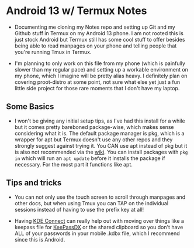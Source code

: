 Android 13 w/ Termux Notes
==========================

* Documenting me cloning my Notes repo and setting up Git and my Github stuff in Termux on my Android 13 phone. I am not rooted this is just stock Android but Termux still has some cool stuff to offer besides being able to read manpages on your phone and telling people that you're running Tmux in Termux.

* I'm planning to only work on this file from my phone (which is painfully slower than my regular pace) and setting up a workable environment on my phone, which I imagine will be pretty alias heavy. I definitely plan on covering proot-distro at some point, not sure what else yet just a fun little side project for those rare moments that I don't have my laptop.


Some Basics
-----------

* I won't be giving any initial setup tips, as I've had this install for a while but it comes pretty bareboned package-wise, which makes sense considering what it is. The default package manager is pkg, which is a wrapper for apt but Termux doesn't use any other repos and they strongly suggest against trying it. You CAN use apt instead of pkg but it is also not recommended via the [wiki](https://wiki.termux.com/wiki/Package_Management). You can install packages with `pkg in` which will run an `apt update` before it installs the package if necessary. For the most part it functions like apt.  


Tips and tricks
---------------

* You can not only use the touch screen to scroll through manpages and other docs, but when using Tmux you can TAP on the individual sessions instead of having to use the prefix key at all!

* Having [KDE Connect](https://f-droid.org/packages/org.kde.kdeconnect_tp/) can really help out with moving over things like a keepass file for [KeePassDX](https://f-droid.org/packages/com.kunzisoft.keepass.libre/) or the shared clipboard so you don't have ALL of your passwords in your mobile .kdbx file, which I recommend since this is Android.





